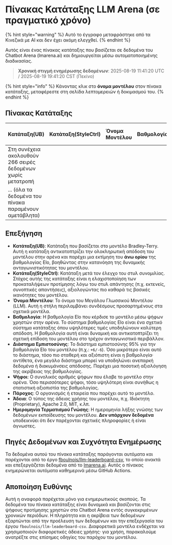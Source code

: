 # Πίνακας Κατάταξης LLM Arena (σε πραγματικό χρόνο)


{% hint style="warning" %}
Αυτό το έγγραφο μεταφράστηκε από τα Κινεζικά με AI και δεν έχει ακόμη ελεγχθεί.
{% endhint %}




Αυτός είναι ένας πίνακας κατάταξης που βασίζεται σε δεδομένα του Chatbot Arena (lmarena.ai) και δημιουργείται μέσω αυτοματοποιημένης διαδικασίας.

> **Χρονική στιγμή ενημέρωσης δεδομένων**: 2025-08-19 11:41:20 UTC / 2025-08-19 19:41:20 CST (Πεκίνο)

{% hint style="info" %}
Κάνοντας κλικ στο **όνομα μοντέλου** στον πίνακα κατάταξης, μεταφέρεστε στη σελίδα λεπτομερειών ή δοκιμασμού του.
{% endhint %}

## Πίνακας Κατάταξης

| Κατάταξη(UB) | Κατάταξη(StyleCtrl) | Όνομα Μοντέλου                                                                                                                             | Βαθμολογία | Διάστημα Εμπιστοσύνης | Ψήφοι      | Πάροχος                    | Άδεια                    | Ημερομηνία Τερματισμού Γνώσης |
|:---|:---|:---|:---|:---|:---|:---|:---|:---|
| Στη συνέχεια ακολουθούν 266 σειρές δεδομένων χωρίς μετατροπή |
| ... (όλα τα δεδομένα του πίνακα παραμένουν αμετάβλητα) |

## Επεξήγηση

- **Κατάταξη(UB)**: Κατάταξη που βασίζεται στο μοντέλο Bradley-Terry. Αυτή η κατάταξη αντικατοπτρίζει την ολοκληρωτική απόδοση του μοντέλου στην αρένα και παρέχει μια εκτίμηση του **άνω ορίου** της βαθμολογίας Elo, βοηθώντας στην κατανόηση της δυναμικής ανταγωνιστικότητας του μοντέλου.
- **Κατάταξη(StyleCtrl)**: Κατάταξη μετά τον έλεγχο του στυλ συνομιλίας. Στόχος αυτής της κατάταξης είναι η ελαχιστοποίηση των προκαταλήψεων προτίμησης λόγω του στυλ απάντησης (π.χ. εκτενείς, συνοπτικές απαντήσεις), αξιολογώντας πιο καθαρά τις βασικές ικανότητες του μοντέλου.
- **Όνομα Μοντέλου**: Το όνομα του Μεγάλου Γλωσσικού Μοντέλου (LLM). Αυτή η στήλη περιλαμβάνει συνδέσμους προσαρτημένους στα σχετικά μοντέλα.
- **Βαθμολογία**: Η βαθμολογία Elo που κέρδισε το μοντέλο μέσω ψήφων χρηστών στην αρένα. Το σύστημα βαθμολογίας Elo είναι ένα σχετικό σύστημα κατάταξης όπου υψηλότερες τιμές υποδηλώνουν καλύτερη απόδοση. Η βαθμολογία αυτή είναι δυναμική και αντικατοπτρίζει τη σχετική επίδοση του μοντέλου στο τρέχον ανταγωνιστικό περιβάλλον.
- **Διάστημα Εμπιστοσύνης**: Το διάστημα εμπιστοσύνης 95% για την βαθμολογία Elo του μοντέλου (π.χ.: `+6/-6`). Όσο μικρότερο είναι αυτό το διάστημα, τόσο πιο σταθερή και αξιόπιστη είναι η βαθμολογία· αντίθετα, ένα μεγάλο διάστημα μπορεί να υποδηλώνει ανεπαρκή δεδομένα ή διακυμάνσεις απόδοσης. Παρέχει μια ποσοτική αξιολόγηση της ακρίβειας της βαθμολογίας.
- **Ψήφοι**: Ο συνολικός αριθμός ψήφων που έλαβε το μοντέλο στην αρένα. Όσο περισσότερες ψήφοι, τόσο υψηλότερη είναι συνήθως η στατιστική αξιοπιστία της βαθμολογίας.
- **Πάροχος**: Ο οργανισμός ή εταιρεία που παρέχει αυτό το μοντέλο.
- **Άδεια**: Ο τύπος της άδειας χρήσης του μοντέλου, π.χ. Ιδιόκτητη (Proprietary), Apache 2.0, MIT, κ.λπ.
- **Ημερομηνία Τερματισμού Γνώσης**: Η ημερομηνία λήξης γνώσης των δεδομένων εκπαίδευσης του μοντέλου. **Δεν υπάρχουν δεδομένα** υποδεικνύει ότι δεν παρέχονται σχετικές πληροφορίες ή είναι άγνωστες.

## Πηγές Δεδομένων και Συχνότητα Ενημέρωσης

Τα δεδομένα αυτού του πίνακα κατάταξης παράγονται αυτόματα και παρέχονται από το έργο [fboulnois/llm-leaderboard-csv](https://github.com/fboulnois/llm-leaderboard-csv), το οποίο ανακτά και επεξεργάζεται δεδομένα από το [lmarena.ai](https://lmarena.ai/). Αυτός ο πίνακας ενημερώνεται αυτόματα καθημερινά μέσω GitHub Actions.

## Αποποίηση Ευθύνης

Αυτή η αναφορά παρέχεται μόνο για ενημερωτικούς σκοπούς. Τα δεδομένα του πίνακα κατάταξης είναι δυναμικά και βασίζονται στις ψήφους προτίμησης χρηστών στο Chatbot Arena εντός συγκεκριμένων χρονικών περιόδων. Η πληρότητα και η ακρίβεια των δεδομένων εξαρτώνται από την προέλευση των δεδομένων και την επεξεργασία του έργου `fboulnois/llm-leaderboard-csv`. Διαφορετικά μοντέλα ενδέχεται να χρησιμοποιούν διαφορετικές άδειες χρήσης· για χρήση, παρακαλούμε ανατρέξτε στις επίσημες οδηγίες του παρόχου του μοντέλου.